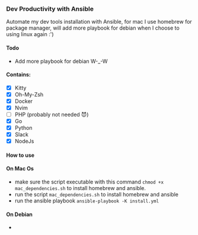 ### Dev Productivity with Ansible
Automate my dev tools installation with Ansible, for mac I use homebrew for package manager, will add more playbook for debian when I choose to using linux again :')
#### Todo
- Add more playbook for debian W-_-W

#### Contains:
- [x] Kitty 
- [x] Oh-My-Zsh
- [x] Docker
- [x] Nvim 
- [ ] PHP (probably not needed 😈)
- [x] Go 
- [x] Python 
- [x] Slack
- [x] NodeJs 

#### How to use
#### On Mac Os
- make sure the script executable with this command `chmod +x mac_dependencies.sh` to install homebrew and ansible.
- run the script `mac_dependencies.sh` to install homebrew and ansible
- run the ansible playbook `ansible-playbook -K install.yml`
#### On Debian
-